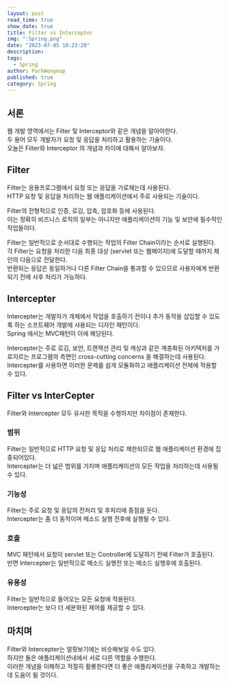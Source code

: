 ```yaml
---
layout: post
read_time: true
show_date: true
title: Filter vs Interceptor
img: ":Spring.png"
date: "2023-07-05 18:23:20"
description: 
tags:
  - Spring
author: ParkWonyeop
published: true
category: Spring
---
```

## 서론

웹 개발 영역에서는 Filter 및 Interceptor와 같은 개념을 알아야한다.  
두 용어 모두 개발자가 요청 및 응답을 처리하고 활용하는 기술이다.  
오늘은 Filter와 Interceptor 의 개념과 차이에 대해서 알아보자.  

## Filter

Filter는 응용프로그램에서 요청 또는 응답을 가로채는데 사용된다.  
HTTP 요청 및 응답을 처리하는 웹 애플리케이션에서 주로 사용되는 기술이다.  

Filter의 전형적으로 인증, 로깅, 압축, 암호화 등에 사용된다.  
이는 정확히 비즈니스 로직의 일부는 아니지만 애플리케이션의 기능 및 보안에 필수적인 작업들이다.  

Filter는 일반적으로 순서대로 수행되는 작업의 Filter Chain이라는 순서로 실행된다.  
각 Filter는 요청을 처리한 다음 최종 대상 (servlet 또는 웹페이지)에 도달할 때까지 체인의 다음으로 전달한다.  
반환되는 응답은 동일하거나 다른 Filter Chain을 통과할 수 있으므로 사용자에게 반환되기 전에 사후 처리가 가능하다.  

## Intercepter

Intercepter는 개발자가 개체에서 작업을 호출하기 전이나 추가 동작을 삽입할 수 있도록 하는 소프트웨어 개발에 사용되는 디자인 패턴이다.  
Spring 에서는 MVC패턴이 이에 해당된다.  

Intercepter는 주로 로깅, 보안, 트랜잭션 관리 및 캐싱과 같은 계층화된 아키텍처를 가로지르는 프로그램의 측면인 cross-cutting concerns 을 해결하는데 사용된다.  
Intercepter를 사용하면 이러한 문제를 쉽게 모듈화하고 애플리케이션 전체에 적용할 수 있다.  

## Filter vs InterCepter

Filter와 Intercepter 모두 유사한 목적을 수행하지만 차이점이 존재한다.  

### 범위

Filter는 일반적으로 HTTP 요청 및 응답 처리로 제한되므로 웹 애플리케이션 환경에 집중되어있다.  
Intercepter는 더 넓은 범위를 가지며 애플리케이션의 모든 작업을 처리하는데 사용될 수 있다.  

### 기능성

Filter는 주로 요청 및 응답의 전처리 및 후처리에 중점을 둔다.  
Intercepter는 좀 더 동적이며 메소드 실행 전후에 실행될 수 있다.  

### 호출

MVC 패턴에서 요청이 servlet 또는 Controller에 도달하기 전에 Filter가 호출된다.  
반면 Intercepter는 일반적으로 메소드 실행전 또는 메소드 실행후에 호출된다.  

### 유용성

Filter는 일반적으로 들어오는 모든 요청에 적용된다.  
Intercepter는 보다 더 세분화된 제어를 제공할 수 있다.  

## 마치며

Filter와 Intercepter는 얼핏보기에는 비슷해보일 수도 있다.  
하지만 둘은 애플리케이션내에서 서로 다른 역할을 수행한다.  
이러한 개념을 이해하고 적절히 활룡한다면 더 좋은 애플리케이션을 구축하고 개발하는데 도움이 될 것이다.  